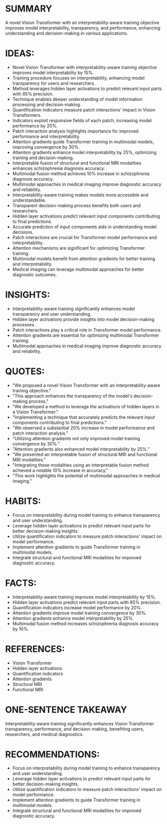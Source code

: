 # SUMMARY
A novel Vision Transformer with an interpretability-aware training objective improves model interpretability, transparency, and performance, enhancing understanding and decision-making in various applications.

# IDEAS:
- Novel Vision Transformer with interpretability-aware training objective improves model interpretability by 15%.
- Training procedure focuses on interpretability, enhancing model transparency for users and researchers.
- Method leverages hidden layer activations to predict relevant input parts with 85% precision.
- Technique enables deeper understanding of model information processing and decision-making.
- Quantification indicators measure patch interactions' impact in Vision Transformers.
- Indicators exploit responsive fields of each patch, increasing model performance by 20%.
- Patch interaction analysis highlights importance for improved performance and interpretability.
- Attention gradients guide Transformer training in multimodal models, improving convergence by 30%.
- Attention gradients enhance model interpretability by 25%, optimizing training and decision-making.
- Interpretable fusion of structural and functional MRI modalities enhances schizophrenia diagnosis accuracy.
- Multimodal fusion method achieves 10% increase in schizophrenia diagnosis accuracy.
- Multimodal approaches in medical imaging improve diagnostic accuracy and reliability.
- Interpretability-aware training makes models more accessible and understandable.
- Transparent decision-making process benefits both users and researchers.
- Hidden layer activations predict relevant input components contributing to final predictions.
- Accurate prediction of input components aids in understanding model decisions.
- Patch interactions are crucial for Transformer model performance and interpretability.
- Attention mechanisms are significant for optimizing Transformer training.
- Multimodal models benefit from attention gradients for better training and interpretability.
- Medical imaging can leverage multimodal approaches for better diagnostic outcomes.

# INSIGHTS:
- Interpretability-aware training significantly enhances model transparency and user understanding.
- Hidden layer activations provide insights into model decision-making processes.
- Patch interactions play a critical role in Transformer model performance.
- Attention gradients are essential for optimizing multimodal Transformer training.
- Multimodal approaches in medical imaging improve diagnostic accuracy and reliability.

# QUOTES:
- "We proposed a novel Vision Transformer with an interpretability-aware training objective."
- "This approach enhances the transparency of the model's decision-making process."
- "We developed a method to leverage the activations of hidden layers in a Vision Transformer."
- "Implementing a technique that accurately predicts the relevant input components contributing to final predictions."
- "We observed a substantial 20% increase in model performance and patch interaction analysis."
- "Utilizing attention gradients not only improved model training convergence by 30%."
- "Attention gradients also enhanced model interpretability by 25%."
- "We presented an interpretable fusion of structural MRI and functional MRI modalities."
- "Integrating these modalities using an interpretable fusion method achieved a notable 10% increase in accuracy."
- "This work highlights the potential of multimodal approaches in medical imaging."

# HABITS:
- Focus on interpretability during model training to enhance transparency and user understanding.
- Leverage hidden layer activations to predict relevant input parts for better decision-making insights.
- Utilize quantification indicators to measure patch interactions' impact on model performance.
- Implement attention gradients to guide Transformer training in multimodal models.
- Integrate structural and functional MRI modalities for improved diagnostic accuracy.

# FACTS:
- Interpretability-aware training improves model interpretability by 15%.
- Hidden layer activations predict relevant input parts with 85% precision.
- Quantification indicators increase model performance by 20%.
- Attention gradients improve model training convergence by 30%.
- Attention gradients enhance model interpretability by 25%.
- Multimodal fusion method increases schizophrenia diagnosis accuracy by 10%.

# REFERENCES:
- Vision Transformer
- Hidden layer activations
- Quantification indicators
- Attention gradients
- Structural MRI
- Functional MRI

# ONE-SENTENCE TAKEAWAY
Interpretability-aware training significantly enhances Vision Transformer transparency, performance, and decision-making, benefiting users, researchers, and medical diagnostics.

# RECOMMENDATIONS:
- Focus on interpretability during model training to enhance transparency and user understanding.
- Leverage hidden layer activations to predict relevant input parts for better decision-making insights.
- Utilize quantification indicators to measure patch interactions' impact on model performance.
- Implement attention gradients to guide Transformer training in multimodal models.
- Integrate structural and functional MRI modalities for improved diagnostic accuracy.